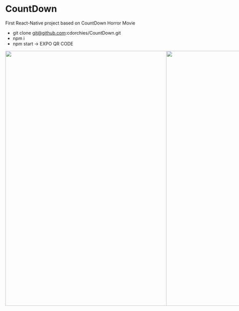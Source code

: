 # CountDown
First React-Native project based on CountDown Horror Movie 

- git clone git@github.com:cdorchies/CountDown.git
- npm i
- npm start -> EXPO QR CODE

<div style="display:flex;">
  <img src="https://user-images.githubusercontent.com/114596965/227552781-96ae07bb-dc2c-422a-9acd-ae8aee25f2ce.png" width="auto" height="800">
  <img src="https://user-images.githubusercontent.com/114596965/227552863-0bd047da-902a-4ed8-8d77-9ed2ac2ef031.png" width="auto" height="800">
</div>
